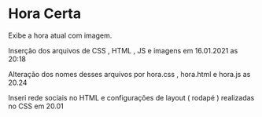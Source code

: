 # Hora Certa
 
 Exibe a hora atual com imagem.

 Inserção dos arquivos de CSS , HTML , JS  e imagens em  16.01.2021 as 20:18

 Alteração dos nomes desses arquivos por hora.css , hora.html e hora.js as 20.24 

 Inseri rede sociais no HTML  e configurações de layout ( rodapé ) realizadas no CSS em 20.01  
